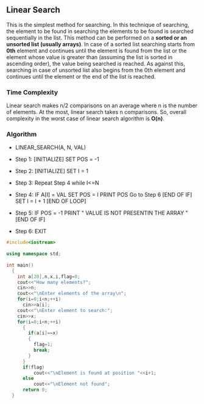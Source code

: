 ## Linear Search

This is the simplest method for searching. In this technique of searching, the element to be found in searching the elements to be found is searched sequentially in the list. This method can be performed on a **sorted or an unsorted list (usually arrays)**. In case of a sorted list searching starts from **0th** element and continues until the element is found from the list or the element whose value is greater than (assuming the list is sorted in ascending order), the value being searched is reached.
As against this, searching in case of unsorted list also begins from the 0th element and continues until the element or the end of the list is reached.

### Time Complexity

Linear search makes n/2 comparisons on an average where n is the number of elements. At the most, linear search takes n comparisons. So, overall complexity in the worst case of linear search algorithm is **O(n)**.

### Algorithm
* LINEAR_SEARCH(A, N, VAL)

* Step 1: [INITIALIZE] SET POS = -1

* Step 2: [INITIALIZE] SET I = 1

* Step 3: Repeat Step 4 while I<=N

* Step 4: IF A[I] = VAL
 SET POS = I
 PRINT POS
 Go to Step 6
 [END OF IF]
 SET I = I + 1
 [END OF LOOP]

* Step 5: IF POS = -1
PRINT " VALUE IS NOT PRESENTIN THE ARRAY "
[END OF IF]

* Step 6: EXIT

```cpp
#include<iostream>
 
using namespace std;
 
int main()
  {
    int a[20],n,x,i,flag=0;
    cout<<"How many elements?";
    cin>>n;
    cout<<"\nEnter elements of the array\n";
    for(i=0;i<n;++i)
      cin>>a[i];
    cout<<"\nEnter element to search:";
    cin>>x;
    for(i=0;i<n;++i)
      {
        if(a[i]==x)
        {
          flag=1;
          break;
        }
      }
      if(flag)
          cout<<"\nElement is found at position "<<i+1;
      else
          cout<<"\nElement not found";
      return 0;
  }
```
